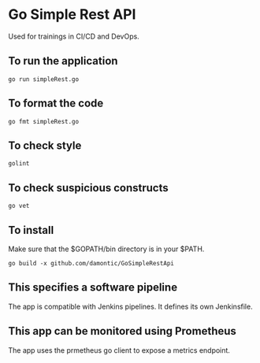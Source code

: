 # Go Simple Rest API

Used for trainings in CI/CD and DevOps.

## To run the application

```shell
go run simpleRest.go
```

## To format the code

```shell
go fmt simpleRest.go
```

## To check style

```shell
golint
```

## To check suspicious constructs

```shell
go vet
```

## To install

Make sure that the $GOPATH/bin directory is in your $PATH.

```shell
go build -x github.com/damontic/GoSimpleRestApi
```

## This specifies a software pipeline

The app is compatible with Jenkins pipelines. It defines its own Jenkinsfile.

## This app can be monitored using Prometheus

The app uses the prmetheus go client to expose a metrics endpoint.


